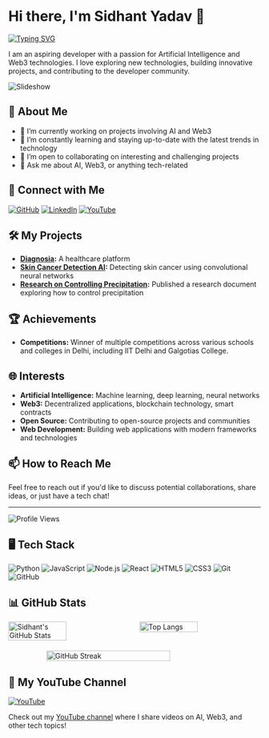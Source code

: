 # Hi there, I'm Sidhant Yadav 👋

[![Typing SVG](https://readme-typing-svg.demolab.com/?lines=Aspiring+Developer;AI+Enthusiast;Web3+Explorer;Always+Learning+New+Things)](https://git.io/typing-svg)

I am an aspiring developer with a passion for Artificial Intelligence and Web3 technologies. I love exploring new technologies, building innovative projects, and contributing to the developer community.

![Slideshow](path_to_your_gif.gif)

## 🌟 About Me

- 🔭 I’m currently working on projects involving AI and Web3
- 🌱 I’m constantly learning and staying up-to-date with the latest trends in technology
- 🤝 I’m open to collaborating on interesting and challenging projects
- 💬 Ask me about AI, Web3, or anything tech-related

## 🚀 Connect with Me

[![GitHub](https://img.shields.io/badge/GitHub-100000?style=for-the-badge&logo=github&logoColor=white)](https://github.com/yadavsidhant)
[![LinkedIn](https://img.shields.io/badge/LinkedIn-0077B5?style=for-the-badge&logo=linkedin&logoColor=white)](https://www.linkedin.com/in/yadavsidhant/)
[![YouTube](https://img.shields.io/badge/YouTube-FF0000?style=for-the-badge&logo=youtube&logoColor=white)](https://www.youtube.com/@SidhantKYadav)

## 🛠️ My Projects

- **[Diagnosia](https://diagnosia.netlify.app/):** A healthcare platform
- **[Skin Cancer Detection AI](https://www.linkedin.com/pulse/skin-cancer-prediction-images-using-cnn-based-based-ham10000-yadav-ezilc/?trackingId=uWqpn766Q7%2BHSuHnolvX4g%3D%3D):** Detecting skin cancer using convolutional neural networks
- **[Research on Controlling Precipitation](https://doi.org/10.5281/zenodo.8271866):** Published a research document exploring how to control precipitation

## 🏆 Achievements

- **Competitions:** Winner of multiple competitions across various schools and colleges in Delhi, including IIT Delhi and Galgotias College.

## 🌐 Interests

- **Artificial Intelligence:** Machine learning, deep learning, neural networks
- **Web3:** Decentralized applications, blockchain technology, smart contracts
- **Open Source:** Contributing to open-source projects and communities
- **Web Development:** Building web applications with modern frameworks and technologies

## 📫 How to Reach Me

Feel free to reach out if you'd like to discuss potential collaborations, share ideas, or just have a tech chat!

---

![Profile Views](https://komarev.com/ghpvc/?username=yadavsidhant&color=brightgreen)

## 🖥️ Tech Stack

![Python](https://img.shields.io/badge/Python-3776AB?style=for-the-badge&logo=python&logoColor=white)
![JavaScript](https://img.shields.io/badge/JavaScript-F7DF1E?style=for-the-badge&logo=javascript&logoColor=black)
![Node.js](https://img.shields.io/badge/Node.js-339933?style=for-the-badge&logo=nodedotjs&logoColor=white)
![React](https://img.shields.io/badge/React-20232A?style=for-the-badge&logo=react&logoColor=61DAFB)
![HTML5](https://img.shields.io/badge/HTML5-E34F26?style=for-the-badge&logo=html5&logoColor=white)
![CSS3](https://img.shields.io/badge/CSS3-1572B6?style=for-the-badge&logo=css3&logoColor=white)
![Git](https://img.shields.io/badge/Git-F05032?style=for-the-badge&logo=git&logoColor=white)
![GitHub](https://img.shields.io/badge/GitHub-181717?style=for-the-badge&logo=github&logoColor=white)

## 📊 GitHub Stats

<div style="display: flex; justify-content: space-between;">
  <img src="https://github-readme-stats.vercel.app/api?username=yadavsidhant&show_icons=true&theme=radical" alt="Sidhant's GitHub Stats" width="48%" />
  <img src="https://github-readme-stats.vercel.app/api/top-langs/?username=yadavsidhant&layout=compact&theme=radical" alt="Top Langs" width="48%" />
</div>
<div style="display: flex; justify-content: center; margin-top: 20px;">
  <img src="http://github-readme-streak-stats.herokuapp.com?user=yadavsidhant&theme=radical&date_format=M%20j%5B%2C%20Y%5D" alt="GitHub Streak" width="70%" />
</div>

## 🎥 My YouTube Channel

[![YouTube](https://img.shields.io/badge/YouTube-FF0000?style=for-the-badge&logo=youtube&logoColor=white)](https://www.youtube.com/@SidhantKYadav)

Check out my [YouTube channel](https://www.youtube.com/@SidhantKYadav) where I share videos on AI, Web3, and other tech topics!
